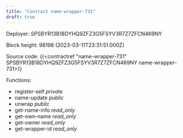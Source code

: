 ```yaml
---
title: "Contract name-wrapper-731"
draft: true
---
```

Deployer: SPSBYR13B18DYHQ9ZFZ3G5FSYV3R7Z7ZFCN469NY


 



Block height: 98198 (2023-03-11T23:31:51.000Z)

Source code: {{<contractref "name-wrapper-731" SPSBYR13B18DYHQ9ZFZ3G5FSYV3R7Z7ZFCN469NY name-wrapper-731>}}

Functions:

* register-self _private_
* name-update _public_
* unwrap _public_
* get-name-info _read_only_
* get-own-name _read_only_
* get-owner _read_only_
* get-wrapper-id _read_only_
